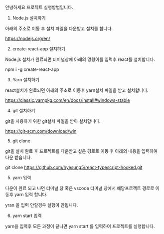 <!-- This project was bootstrapped with [Create React App](https://github.com/facebook/create-react-app).

## Available Scripts

In the project directory, you can run:

### `yarn start`

Runs the app in the development mode.<br />
Open [http://localhost:3000](http://localhost:3000) to view it in the browser.

The page will reload if you make edits.<br />
You will also see any lint errors in the console.

### `yarn test`

Launches the test runner in the interactive watch mode.<br />
See the section about [running tests](https://facebook.github.io/create-react-app/docs/running-tests) for more information.

### `yarn build`

Builds the app for production to the `build` folder.<br />
It correctly bundles React in production mode and optimizes the build for the best performance.

The build is minified and the filenames include the hashes.<br />
Your app is ready to be deployed!

See the section about [deployment](https://facebook.github.io/create-react-app/docs/deployment) for more information.

### `yarn eject`

**Note: this is a one-way operation. Once you `eject`, you can’t go back!**

If you aren’t satisfied with the build tool and configuration choices, you can `eject` at any time. This command will remove the single build dependency from your project.

Instead, it will copy all the configuration files and the transitive dependencies (webpack, Babel, ESLint, etc) right into your project so you have full control over them. All of the commands except `eject` will still work, but they will point to the copied scripts so you can tweak them. At this point you’re on your own.

You don’t have to ever use `eject`. The curated feature set is suitable for small and middle deployments, and you shouldn’t feel obligated to use this feature. However we understand that this tool wouldn’t be useful if you couldn’t customize it when you are ready for it.

## Learn More

You can learn more in the [Create React App documentation](https://facebook.github.io/create-react-app/docs/getting-started).

To learn React, check out the [React documentation](https://reactjs.org/). -->
안녕하세요 프로젝트 실행방법입니다.

1. Node.js 설치하기


아래의 주소로 이동 후 설치 파일을 다운받고 설치를 합니다.


https://nodejs.org/en/

2. create-react-app 설치하기


Node.js 설치가 완료되면 터미널창에 아래의 명령어를 입력후 react를 설치합니다.


npm i -g create-react-app

3. Yarn 설치하기


react설치가 완료되면 아래의 주소로 이동후 yarn설치 파일을 받고 설치합니다.


https://classic.yarnpkg.com/en/docs/install#windows-stable

4. git 설치하기


git을 사용하기 위한 git설치 파일을 받아 설치합니다.


https://git-scm.com/download/win

5. git clone


git을 설치 완료 후 프로젝트를 다운받고 싶은 경로로 이동 후 아래의 내용을 입력하여 다운 받습니다.


git clone https://github.com/hyesung5/react-typescript-hooked.git

5. yarn 입력


다운이 완료 되고 나면 터미널 창 혹은 vscode 터미널 창에서 해당프로젝트 경로로 이동후 yarn 입력 합니다.


yran 을 입력 안할경우 실행이 안됩니다.



6. yarn start 입력


yarn을 입력후 모든 과정이 끝나면 yarn start 를 입력하여 프로젝트를 실행합니다.